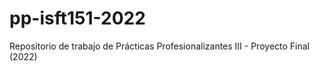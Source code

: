 # pp-isft151-2022
Repositorio de trabajo de Prácticas Profesionalizantes III - Proyecto Final (2022)
